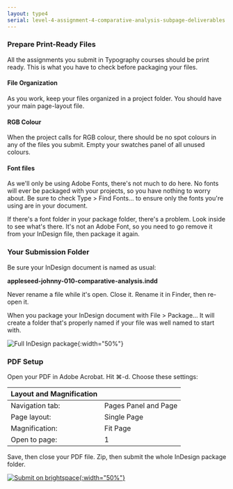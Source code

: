 ```yaml
---
layout: type4
serial: level-4-assignment-4-comparative-analysis-subpage-deliverables
---
```

### Prepare Print-Ready Files

All the assignments you submit in Typography courses should be print ready. This is what you have to check before packaging your files.

#### File Organization

As you work, keep your files organized in a project folder. You should have your main page-layout file.

#### RGB Colour

When the project calls for RGB colour, there should be no spot colours in any of the files you submit. Empty your swatches panel of all unused colours.

#### Font files

As we'll only be using Adobe Fonts, there's not much to do here. No fonts will ever be packaged with your projects, so you have nothing to worry about. Be sure to check <span class="command">Type > Find Fonts...</span> to ensure only the fonts you're using are in your document.

If there's a font folder in your package folder, there's a problem. Look inside to see what's there. It's not an Adobe Font, so you need to go remove it from your InDesign file, then package it again.

### Your Submission Folder

Be sure your InDesign document is named as usual:

**appleseed-johnny-010-comparative-analysis.indd**

Never rename a file while it's open. Close it. Rename it in Finder, then re-open it.

When you package your InDesign document with <span class="command">File > Package...</span> It will create a folder that's properly named if your file was well named to start with.

![Full InDesign package]({{site.url}}/svg/submission-indesign-package.svg){:width="50%"}

### PDF Setup

Open your PDF in Adobe Acrobat. Hit <span class="command">⌘-d</span>. Choose these settings:

| Layout and Magnification |                      |
|--------------------------|----------------------|
| Navigation tab:          | Pages Panel and Page |
| Page layout:             | Single Page          |
| Magnification:           | Fit Page             |
| Open to page:            | 1                    |

Save, then close your PDF file. Zip, then submit the whole InDesign package folder.


<a href="{{ site.data.type4[3].brightspace[2].bs_url }}" title="Submit on Brightspace" target="_blank">![Submit on brightspace]({{site.url}}/svg/button-submit-brightspace.svg){:width="50%"}</a>